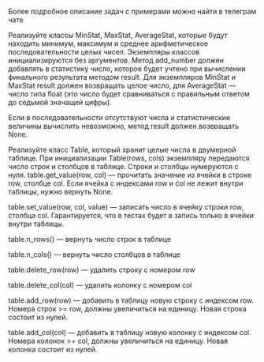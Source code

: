 Более подробное описание задач с примерами можно найти в телеграм чате

Реализуйте классы MinStat, MaxStat, AverageStat, которые будут находить минимум, максимум и среднее арифметическое последовательности целых чисел. 
Экземпляры классов инициализируются без аргументов. Метод add_number должен добавлять в статистику число, которое будет учтено при вычислении финального результата методом result. Для экземпляров MinStat и MaxStat result должен возвращать целое число, для AverageStat — число типа float (это число будет сравниваться с правильным ответом до седьмой значащей цифры).

Если в последовательности отсутствуют числа и статистические величины вычислить невозможно, метод result должен возвращать None.

Реализуйте класс Table, который хранит целые числа в двумерной таблице. При инициализации Table(rows, cols) экземпляру передаются число строк и столбцов в таблице. Строки и столбцы нумеруются с нуля.
table.get_value(row, col) — прочитать значение из ячейки в строке row, столбце col. Если ячейка с индексами row и col не лежит внутри таблицы, нужно вернуть None.

table.set_value(row, col, value) — записать число в ячейку строки row, столбца col. Гарантируется, что в тестах будет в запись только в ячейки внутри таблицы.

table.n_rows() — вернуть число строк в таблице

table.n_cols() — вернуть число столбцов в таблице

table.delete_row(row) — удалить строку с номером row

table.delete_col(col) — удалить колонку с номером col

table.add_row(row) — добавить в таблицу новую строку с индексом row.
Номера строк >= row, должны увеличиться на единицу. Новая строка состоит из нулей.

table.add_col(col) — добавить в таблицу новую колонку с индексом col.
Номера колонок >= col, должны увеличиться на единицу. Новая колонка состоит из нулей.